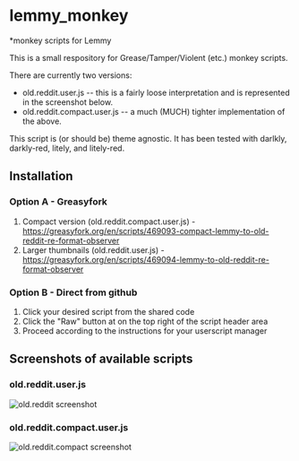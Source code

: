 # lemmy_monkey
*monkey scripts for Lemmy

This is a small respository for Grease/Tamper/Violent (etc.) monkey scripts.

There are currently two versions:
- old.reddit.user.js -- this is a fairly loose interpretation and is represented in the screenshot below.
- old.reddit.compact.user.js -- a much (MUCH) tighter implementation of the above.

This script is (or should be) theme agnostic.  It has been tested with darlkly, darkly-red, litely, and litely-red.

## Installation

### Option A - Greasyfork

1. Compact version (old.reddit.compact.user.js) - https://greasyfork.org/en/scripts/469093-compact-lemmy-to-old-reddit-re-format-observer
2. Larger thumbnails (old.reddit.user.js) - https://greasyfork.org/en/scripts/469094-lemmy-to-old-reddit-re-format-observer

### Option B - Direct from github

1. Click your desired script from the shared code
2. Click the "Raw" button at on the top right of the script header area
3. Proceed according to the instructions for your userscript manager

## Screenshots of available scripts

### old.reddit.user.js
![old.reddit screenshot](https://github.com/soundjester/lemmy_monkey/blob/ff2fcc2ce43f908f123e3f8114164dfd5a96d580/screenshots/old.reddit.png)


### old.reddit.compact.user.js
![old.reddit.compact screenshot](https://github.com/soundjester/lemmy_monkey/blob/ff2fcc2ce43f908f123e3f8114164dfd5a96d580/screenshots/old.reddit.compact.png)
